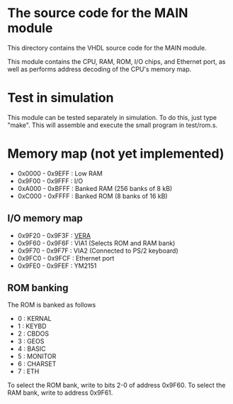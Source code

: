 # The source code for the MAIN module #

This directory contains the VHDL source code for the MAIN module.

This module contains the CPU, RAM, ROM, I/O chips, and Ethernet port, as well
as performs address decoding of the CPU's memory map.

# Test in simulation
This module can be tested separately in simulation. To do this, just type
"make". This will assemble and execute the small program in test/rom.s.

# Memory map (not yet implemented)
* 0x0000 - 0x9EFF : Low RAM
* 0x9F00 - 0x9FFF : I/O
* 0xA000 - 0xBFFF : Banked RAM (256 banks of 8 kB)
* 0xC000 - 0xFFFF : Banked ROM (8 banks of 16 kB)

## I/O memory map
* 0x9F20 - 0x9F3F : [VERA](../vera/README.md)
* 0x9F60 - 0x9F6F : VIA1 (Selects ROM and RAM bank)
* 0x9F70 - 0x9F7F : VIA2 (Connected to PS/2 keyboard)
* 0x9FC0 - 0x9FCF : Ethernet port
* 0x9FE0 - 0x9FEF : YM2151

## ROM banking
The ROM is banked as follows
* 0 : KERNAL
* 1 : KEYBD
* 2 : CBDOS
* 3 : GEOS
* 4 : BASIC
* 5 : MONITOR
* 6 : CHARSET
* 7 : ETH

To select the ROM bank, write to bits 2-0 of address 0x9F60.
To select the RAM bank, write to address 0x9F61.

